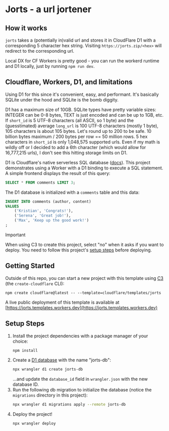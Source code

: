# Jorts - a url jortener

## How it works

`jorts` takes a (potentially in)valid url and stores it in CloudFlare D1 with a corresponding 5 character hex string. Visiting `https://jorts.zip/<hex>` will redirect to the corresponding url. 

Local DX for CF Workers is pretty good - you can run the workerd runtime and D1 locally, just by running `npm run dev`.

## Cloudflare, Workers, D1, and limitations

Using D1 for this since it's convenient, easy, and performant. It's basically SQLite under the hood and SQLite is the bomb diggity. 

D1 has a maximum size of 10GB. SQLite types have pretty variable sizes: INTEGER can be 0-8 bytes, TEXT is just encoded and can be up to 1GB, etc. If `short_id` is 5 UTF-8 characters (all ASCII, so 1 byte) and the (guesstimated) average `long_url` is 100 UTF-8 characters (mostly 1 byte), 105 characters is about 105 bytes. Let's round up to 200 to be safe. 10 billion bytes maximum / 200 bytes per row == 50 million rows. 5 hex characters in `short_id` is only 1,048,575 supported urls. Even if my math is wildly off or I decided to add a 6th character (which would allow for 16,777,215 urls), I don't see this hitting storage limits on D1.

<!-- dash-content-start -->

D1 is Cloudflare's native serverless SQL database ([docs](https://developers.cloudflare.com/d1/)). This project demonstrates using a Worker with a D1 binding to execute a SQL statement. A simple frontend displays the result of this query:

```SQL
SELECT * FROM comments LIMIT 3;
```

The D1 database is initialized with a `comments` table and this data:

```SQL
INSERT INTO comments (author, content)
VALUES
    ('Kristian', 'Congrats!'),
    ('Serena', 'Great job!'),
    ('Max', 'Keep up the good work!')
;
```

> [!IMPORTANT]
> When using C3 to create this project, select "no" when it asks if you want to deploy. You need to follow this project's [setup steps](https://github.com/cloudflare/templates/tree/main/jorts#setup-steps) before deploying.

<!-- dash-content-end -->

## Getting Started

Outside of this repo, you can start a new project with this template using [C3](https://developers.cloudflare.com/pages/get-started/c3/) (the `create-cloudflare` CLI):

```
npm create cloudflare@latest -- --template=cloudflare/templates/jorts
```

A live public deployment of this template is available at [https://jorts.templates.workers.dev](https://jorts.templates.workers.dev)

## Setup Steps

1. Install the project dependencies with a package manager of your choice:
   ```bash
   npm install
   ```
2. Create a [D1 database](https://developers.cloudflare.com/d1/get-started/) with the name "jorts-db":
   ```bash
   npx wrangler d1 create jorts-db
   ```
   ...and update the `database_id` field in `wrangler.json` with the new database ID.
3. Run the following db migration to initialize the database (notice the `migrations` directory in this project):
   ```bash
   npx wrangler d1 migrations apply --remote jorts-db
   ```
4. Deploy the project!
   ```bash
   npx wrangler deploy
   ```

